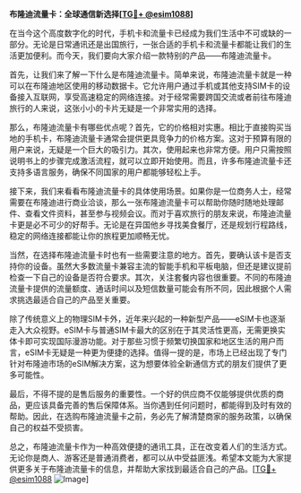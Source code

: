 **布隆迪流量卡：全球通信新选择[[TG💪+ @esim1088](https://t.me/s/esim1088)]**

在当今这个高度数字化的时代，手机卡和流量卡已经成为我们生活中不可或缺的一部分。无论是日常通讯还是出国旅行，一张合适的手机卡和流量卡都能让我们的生活更加便利。而今天，我们要向大家介绍一款特别的产品——布隆迪流量卡。

首先，让我们来了解一下什么是布隆迪流量卡。简单来说，布隆迪流量卡就是一种可以在布隆迪地区使用的移动数据卡。它允许用户通过手机或其他支持SIM卡的设备接入互联网，享受高速稳定的网络连接。对于经常需要跨国交流或者前往布隆迪旅行的人来说，这张小小的卡片无疑是一个非常实用的选择。

那么，布隆迪流量卡有哪些优点呢？首先，它的价格相对实惠。相比于直接购买当地的手机卡，布隆迪流量卡通常会提供更具竞争力的价格方案。这对于预算有限的用户来说，无疑是一个巨大的吸引力。其次，使用起来也非常方便。用户只需按照说明书上的步骤完成激活流程，就可以立即开始使用。而且，许多布隆迪流量卡还支持多语言服务，确保不同国家的用户都能够轻松上手。

接下来，我们来看看布隆迪流量卡的具体使用场景。如果你是一位商务人士，经常需要在布隆迪进行商业洽谈，那么一张布隆迪流量卡可以帮助你随时随地处理邮件、查看文件资料，甚至参与视频会议。而对于喜欢旅行的朋友来说，布隆迪流量卡更是必不可少的好帮手。无论是在异国他乡寻找美食餐厅，还是规划行程路线，稳定的网络连接都能让你的旅程更加顺畅无忧。

当然，在选择布隆迪流量卡时也有一些需要注意的地方。首先，要确认该卡是否支持你的设备。虽然大多数流量卡兼容主流的智能手机和平板电脑，但还是建议提前检查一下自己的设备是否符合要求。其次，关注套餐内容也很重要。不同的布隆迪流量卡提供的流量额度、通话时间以及短信数量可能会有所不同，因此根据个人需求挑选最适合自己的产品至关重要。

除了传统意义上的物理SIM卡外，近年来兴起的一种新型产品——eSIM卡也逐渐走入大众视野。eSIM卡与普通SIM卡最大的区别在于其灵活性更高，无需更换实体卡即可实现国际漫游功能。对于那些习惯于频繁切换国家和地区生活的用户而言，eSIM卡无疑是一种更为便捷的选择。值得一提的是，市场上已经出现了专门针对布隆迪市场的eSIM解决方案，这为想要体验全新通信方式的朋友们提供了更多可能性。

最后，不得不提的是售后服务的重要性。一个好的供应商不仅能够提供优质的商品，更应该具备完善的售后保障体系。当你遇到任何问题时，都能得到及时有效的帮助。因此，在选购布隆迪流量卡之前，务必先了解清楚商家的服务政策，以确保自己的权益不受损害。

总之，布隆迪流量卡作为一种高效便捷的通讯工具，正在改变着人们的生活方式。无论你是商人、游客还是普通消费者，都可以从中受益匪浅。希望本文能为大家提供更多关于布隆迪流量卡的信息，并帮助大家找到最适合自己的产品。[[TG💪+ @esim1088](https://t.me/s/esim1088) ![Image](https://i.postimg.cc/4NQfJmqS/Snipaste-2025-05-13-00-14-12.png)]